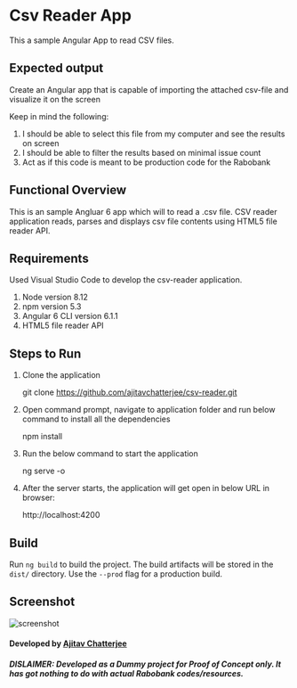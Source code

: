 # Csv Reader App
This a sample Angular App to read CSV files.

## Expected output
Create an Angular app that is capable of importing the attached csv-file and visualize it on the screen

Keep in mind the following:
1. I should be able to select this file from my computer and see the results on screen
2. I should be able to filter the results based on minimal issue count
3. Act as if this code is meant to be production code for the Rabobank

## Functional Overview
This is an sample Angluar 6 app which will to read a .csv file. CSV reader application reads, parses and displays csv file contents using HTML5 file reader API.

## Requirements
Used Visual Studio Code to develop the csv-reader application.
1. Node version 8.12
2. npm version 5.3
3. Angular 6 CLI version 6.1.1
4. HTML5 file reader API

## Steps to Run

1. Clone the application

    git clone https://github.com/ajitavchatterjee/csv-reader.git

2. Open command prompt, navigate to application folder and run below command to install all the dependencies

    npm install

3. Run the below command to start the application

    ng serve -o

4. After the server starts, the application will get open in below URL in browser:

    http://localhost:4200

## Build

Run `ng build` to build the project. The build artifacts will be stored in the `dist/` directory. Use the `--prod` flag for a production build.

## Screenshot
![screenshot](https://user-images.githubusercontent.com/45230142/50059381-5aac5680-0186-11e9-8a0f-c078001c91f1.jpeg)

#### Developed by [Ajitav Chatterjee](https://github.com/ajitavchatterjee)

##### DISLAIMER: Developed as a Dummy project for Proof of Concept only. It has got nothing to do with actual Rabobank codes/resources.
